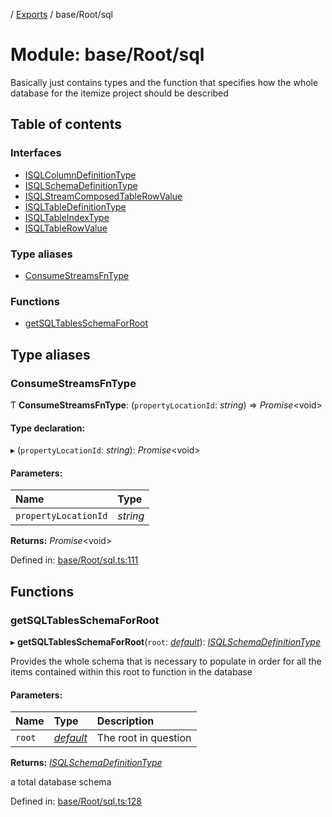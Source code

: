 [](../README.md) / [Exports](../modules.md) / base/Root/sql

# Module: base/Root/sql

Basically just contains types and the function that specifies how the whole
database for the itemize project should be described

## Table of contents

### Interfaces

- [ISQLColumnDefinitionType](../interfaces/base_root_sql.isqlcolumndefinitiontype.md)
- [ISQLSchemaDefinitionType](../interfaces/base_root_sql.isqlschemadefinitiontype.md)
- [ISQLStreamComposedTableRowValue](../interfaces/base_root_sql.isqlstreamcomposedtablerowvalue.md)
- [ISQLTableDefinitionType](../interfaces/base_root_sql.isqltabledefinitiontype.md)
- [ISQLTableIndexType](../interfaces/base_root_sql.isqltableindextype.md)
- [ISQLTableRowValue](../interfaces/base_root_sql.isqltablerowvalue.md)

### Type aliases

- [ConsumeStreamsFnType](base_root_sql.md#consumestreamsfntype)

### Functions

- [getSQLTablesSchemaForRoot](base_root_sql.md#getsqltablesschemaforroot)

## Type aliases

### ConsumeStreamsFnType

Ƭ **ConsumeStreamsFnType**: (`propertyLocationId`: *string*) => *Promise*<void\>

#### Type declaration:

▸ (`propertyLocationId`: *string*): *Promise*<void\>

#### Parameters:

Name | Type |
:------ | :------ |
`propertyLocationId` | *string* |

**Returns:** *Promise*<void\>

Defined in: [base/Root/sql.ts:111](https://github.com/onzag/itemize/blob/5fcde7cf/base/Root/sql.ts#L111)

## Functions

### getSQLTablesSchemaForRoot

▸ **getSQLTablesSchemaForRoot**(`root`: [*default*](../classes/base_root.default.md)): [*ISQLSchemaDefinitionType*](../interfaces/base_root_sql.isqlschemadefinitiontype.md)

Provides the whole schema that is necessary to populate
in order for all the items contained within this root
to function in the database

#### Parameters:

Name | Type | Description |
:------ | :------ | :------ |
`root` | [*default*](../classes/base_root.default.md) | The root in question   |

**Returns:** [*ISQLSchemaDefinitionType*](../interfaces/base_root_sql.isqlschemadefinitiontype.md)

a total database schema

Defined in: [base/Root/sql.ts:128](https://github.com/onzag/itemize/blob/5fcde7cf/base/Root/sql.ts#L128)
